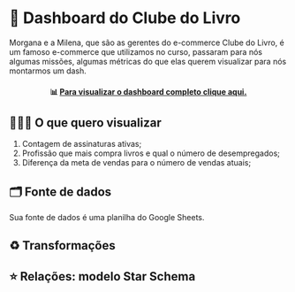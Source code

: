 
<h1> 🏪 Dashboard do Clube do Livro </h1>



Morgana e a Milena, que são as gerentes do e-commerce Clube do Livro, é um famoso e-commerce que utilizamos no curso, passaram para nós algumas missões, algumas métricas do que elas querem visualizar para nós montarmos um dash.

<h4 align="center"> 📊 <a href = "" > Para visualizar o dashboard completo clique aqui. </a></h4>

<p> 
</p>

## 🕵🏽‍♀️ O que quero visualizar

1. Contagem de assinaturas ativas;
2. Profissão que mais compra livros e qual o número de desempregados;
3. Diferença da meta de vendas para o número de vendas atuais;




## 🗂️ Fonte de dados

Sua fonte de dados é uma planilha do Google Sheets.


## ♻️ Transformações




## ⭐ Relações: modelo Star Schema


